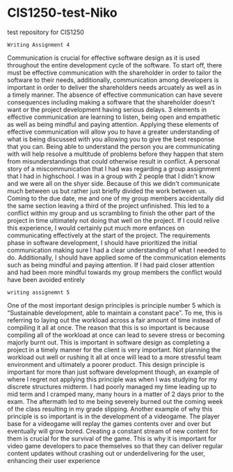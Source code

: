 # CIS1250-test-Niko
test repository for CIS1250





    Writing Assignment 4

Communication is crucial for effective software design as it is used throughout the entire development cycle of the software. To start off, there must be effective communication with the shareholder in order to tailor the software to their needs, additionally, communication among developers is important in order to deliver the shareholders needs arcuately as well as in a timely manner. The absence of effective communication can have severe consequences including making a software that the shareholder doesn't want or the project development having serious delays. 3 elements in effective communication are learning to listen, being open and empathetic as well as being mindful and paying attention. Applying these elements of effective communication will allow you to have a greater understanding of what is being discussed with you allowing you to give the best response that you can. Being able to understand the person you are communicating with will help resolve a multitude of problems before they happen that stem from misunderstandings that could otherwise result in conflict. A personal story of a miscommunication that I had was regarding a group assignment that I had in highschool. I was in a group with 2 people that I didn't know and we were all on the shyer side. Because of this we didn't communicate much between us but rather just briefly divided the work between us. Coming to the due date, me and one of my group members accidentally did the same section leaving a third of the project unfinished. This led to a conflict within my group and us scrambling to finish the other part of the project in time ultimately not doing that well on the project. If I could relive this experience, I would certainly put much more enfances on communicating effectively at the start of the project. The requirements phase in software development, I should have prioritized the initial communication making sure I had a clear understanding of what I needed to do. Additionally, I should have applied some of the communication elements such as being mindful and paying attention. If I had paid closer attention and had been more mindful towards my group members the conflict would have been avoided entirely


    writing assignemnt 5

  One of the most important design principles is principle number 5 which is “Sustainable development, able to maintain a constant pace”. To me, this is referring to laying out the workload across a fair amount of time instead of compiling it all at once. The reason that this is so important is because compiling all of the workload at once can lead to severe stress or becoming majorly burnt out. This is important in software design as completing a project in a timely manner for the client is very important. Not planning the workload out well or rushing it all at once will lead to a more stressful team environment and ultimately a poorer product. This design principle is important for more than just software development though, an example of where I regret not applying this principle was when I was studying for my discrete structures midterm. I had poorly managed my time leading up to mid term and I cramped many, many hours in a matter of 2 days prior to the exam. The aftermath led to me being severely burned out the coming week of the class resulting in my grade slipping. Another example of why this principle is so important is in the development of a videogame. The player base for a videogame will replay the games contents over and over but eventually will grow bored. Creating a constant stream of new content for them is crucial for the survival of the game. This is why it is important for video game developers to pace themselves so that they can deliver regular content updates without crashing out or underdelivering for the user, enhancing their user experience
